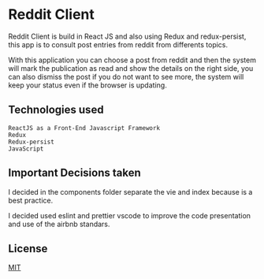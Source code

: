 # Reddit Client

Reddit Client is build in React JS and also using Redux and redux-persist, this app is to consult post entries from reddit from differents topics.

With this application you can choose a post from reddit and then the system will mark the publication as read and show the details on the right side, you can also dismiss the post if you do not want to see more, the system will keep your status even if the browser is updating.

## Technologies used
```
ReactJS as a Front-End Javascript Framework 
Redux
Redux-persist
JavaScript
```

## Important Decisions taken
I decided in the components folder separate the vie and index because is a best practice.

I decided used eslint and prettier vscode to improve the code presentation and use of the airbnb standars.


## License
[MIT](https://choosealicense.com/licenses/mit/)